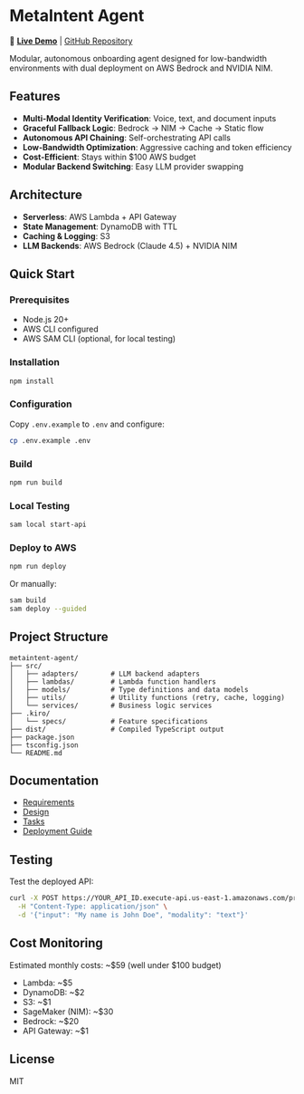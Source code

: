 # MetaIntent Agent

🚀 **[Live Demo](https://main.d2hb7u72uflrkw.amplifyapp.com/)** | [GitHub Repository](https://github.com/Hammaduddin561/MetaIntent)

Modular, autonomous onboarding agent designed for low-bandwidth environments with dual deployment on AWS Bedrock and NVIDIA NIM.

## Features

- **Multi-Modal Identity Verification**: Voice, text, and document inputs
- **Graceful Fallback Logic**: Bedrock → NIM → Cache → Static flow
- **Autonomous API Chaining**: Self-orchestrating API calls
- **Low-Bandwidth Optimization**: Aggressive caching and token efficiency
- **Cost-Efficient**: Stays within $100 AWS budget
- **Modular Backend Switching**: Easy LLM provider swapping

## Architecture

- **Serverless**: AWS Lambda + API Gateway
- **State Management**: DynamoDB with TTL
- **Caching & Logging**: S3
- **LLM Backends**: AWS Bedrock (Claude 4.5) + NVIDIA NIM

## Quick Start

### Prerequisites

- Node.js 20+
- AWS CLI configured
- AWS SAM CLI (optional, for local testing)

### Installation

```bash
npm install
```

### Configuration

Copy `.env.example` to `.env` and configure:

```bash
cp .env.example .env
```

### Build

```bash
npm run build
```

### Local Testing

```bash
sam local start-api
```

### Deploy to AWS

```bash
npm run deploy
```

Or manually:

```bash
sam build
sam deploy --guided
```

## Project Structure

```
metaintent-agent/
├── src/
│   ├── adapters/        # LLM backend adapters
│   ├── lambdas/         # Lambda function handlers
│   ├── models/          # Type definitions and data models
│   ├── utils/           # Utility functions (retry, cache, logging)
│   └── services/        # Business logic services
├── .kiro/
│   └── specs/           # Feature specifications
├── dist/                # Compiled TypeScript output
├── package.json
├── tsconfig.json
└── README.md
```

## Documentation

- [Requirements](.kiro/specs/meta-intent-agent/requirements.md)
- [Design](.kiro/specs/meta-intent-agent/design.md)
- [Tasks](.kiro/specs/meta-intent-agent/tasks.md)
- [Deployment Guide](.kiro/specs/meta-intent-agent/DEPLOYMENT.md)

## Testing

Test the deployed API:

```bash
curl -X POST https://YOUR_API_ID.execute-api.us-east-1.amazonaws.com/prod/onboard \
  -H "Content-Type: application/json" \
  -d '{"input": "My name is John Doe", "modality": "text"}'
```

## Cost Monitoring

Estimated monthly costs: ~$59 (well under $100 budget)

- Lambda: ~$5
- DynamoDB: ~$2
- S3: ~$1
- SageMaker (NIM): ~$30
- Bedrock: ~$20
- API Gateway: ~$1

## License

MIT
